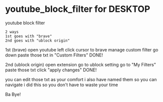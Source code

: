 # youtube_block_filter for DESKTOP
youtube block filter

    2 ways
    1st goes with "brave"
    2nd goes with "ublock origin"

1st (brave)
  open youtube
  left click
  cursor to brave 
  manage custom filter
  go down
  paste those txt in "Custom Filters"
  DONE!
  
  
2nd (ublock origin)
  open extension
  go to ublock setting
  go to "My Filters"
  paste those txt
  click "apply changes"
  DONE!
  
  
you can edit those txt as your comfort
i also have named them so you can navigate
i did this so you don't have to waste your time


Ba Bye!
